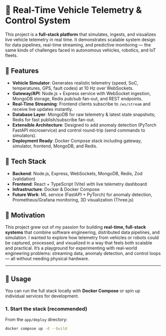 # 🚗 Real-Time Vehicle Telemetry & Control System  

This project is a **full-stack platform** that simulates, ingests, and visualizes live vehicle telemetry in real time. It demonstrates scalable system design for data pipelines, real-time streaming, and predictive monitoring — the same kinds of challenges faced in autonomous vehicles, robotics, and IoT fleets.  

## 🔹 Features  
- **Vehicle Simulator**: Generates realistic telemetry (speed, SoC, temperatures, GPS, fault codes) at 10 Hz over WebSockets.  
- **Gateway/API**: Node.js + Express service with WebSocket ingestion, MongoDB storage, Redis pub/sub fan-out, and REST endpoints.  
- **Real-Time Streaming**: Frontend clients subscribe to `/ws/stream` and receive live updates instantly.  
- **Database Layer**: MongoDB for raw telemetry & latest state snapshots; Redis for fast publish/subscribe fan-out.  
- **Extensible Architecture**: Designed to add anomaly detection (PyTorch FastAPI microservice) and control round-trip (send commands to simulators).  
- **Deployment Ready**: Docker Compose stack including gateway, simulator, frontend, MongoDB, and Redis.  

## 🔹 Tech Stack  
- **Backend**: Node.js, Express, WebSockets, MongoDB, Redis, Zod (validation)  
- **Frontend**: React + TypeScript (Vite) with live telemetry dashboard  
- **Infrastructure**: Docker & Docker Compose  
- **Future Work**: ML service (FastAPI + PyTorch) for anomaly detection, Prometheus/Grafana monitoring, 3D visualization (Three.js)  

## 🔹 Motivation  
This project grew out of my passion for building **real-time, full-stack systems** that combine software engineering, distributed data pipelines, and simulation. I wanted to explore how telemetry from vehicles or robots could be captured, processed, and visualized in a way that feels both scalable and practical. It’s a playground for experimenting with real-world engineering problems: streaming data, anomaly detection, and control loops — all without needing physical hardware.  

---

## 🚀 Usage  

You can run the full stack locally with **Docker Compose** or spin up individual services for development.  

### 1. Start the stack (recommended)  
From the `app/deploy` directory:  
```bash
docker compose up -d --build
